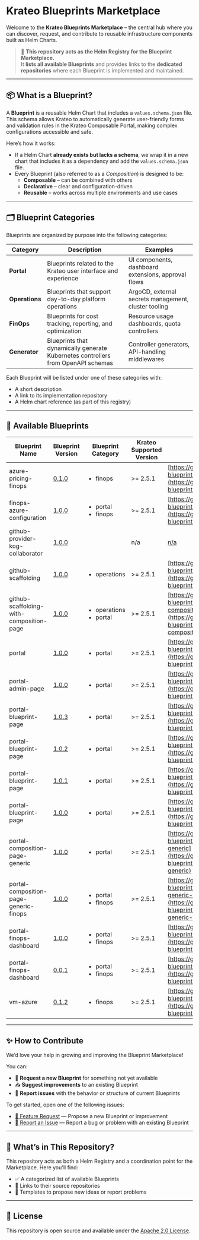 # Krateo Blueprints Marketplace

Welcome to the **Krateo Blueprints Marketplace** – the central hub where you can discover, request, and contribute to reusable infrastructure components built as Helm Charts.

> 🧭 **This repository acts as the Helm Registry for the Blueprint Marketplace.**  
> It **lists all available Blueprints** and provides links to the **dedicated repositories** where each Blueprint is implemented and maintained.

---

## 📦 What is a Blueprint?

A **Blueprint** is a reusable Helm Chart that includes a `values.schema.json` file. This schema allows Krateo to automatically generate user-friendly forms and validation rules in the Krateo Composable Portal, making complex configurations accessible and safe.

Here’s how it works:
- If a Helm Chart **already exists but lacks a schema**, we wrap it in a new chart that includes it as a dependency and add the `values.schema.json` file.
- Every Blueprint (also referred to as a *Composition*) is designed to be:
  - **Composable** – can be combined with others
  - **Declarative** – clear and configuration-driven
  - **Reusable** – works across multiple environments and use cases

---

## 🗂 Blueprint Categories

Blueprints are organized by purpose into the following categories:

| Category   | Description                                                                 | Examples                                                                 |
|------------|-----------------------------------------------------------------------------|--------------------------------------------------------------------------|
| **Portal** | Blueprints related to the Krateo user interface and experience              | UI components, dashboard extensions, approval flows                     |
| **Operations** | Blueprints that support day-to-day platform operations                    | ArgoCD, external secrets management, cluster tooling                    |
| **FinOps** | Blueprints for cost tracking, reporting, and optimization                   | Resource usage dashboards, quota controllers                            |
| **Generator** | Blueprints that dynamically generate Kubernetes controllers from OpenAPI schemas | Controller generators, API-handling middlewares                          |


Each Blueprint will be listed under one of these categories with:
- A short description
- A link to its implementation repository
- A Helm chart reference (as part of this registry)

---

## 📘 Available Blueprints

<!-- Available Blueprints START -->
| Blueprint Name | Blueprint Version | Blueprint Category | Krateo Supported Version | Blueprint Repository |
|----------------|-------------------|--------------------|---------------------------|-----------------------|
| azure-pricing-finops | [0.1.0](https://github.com/krateoplatformops-blueprints/azure-pricing-finops/tree/0.1.0) | <ul><li>finops</li></ul> | >= 2.5.1 | [https://github.com/krateoplatformops-blueprints/azure-pricing-finops](https://github.com/krateoplatformops-blueprints/azure-pricing-finops) |
| finops-azure-configuration | [1.0.0](https://github.com/krateoplatformops-blueprints/azure-configuration-finops/tree/1.0.0) | <ul><li>portal</li><li>finops</li></ul> | >= 2.5.1 | [https://github.com/krateoplatformops-blueprints/azure-configuration-finops](https://github.com/krateoplatformops-blueprints/azure-configuration-finops) |
| github-provider-kog-collaborator | [1.0.0](n/a/tree/1.0.0) |  | n/a | [n/a](n/a) |
| github-scaffolding | [1.0.0](https://github.com/krateoplatformops-blueprints/github-scaffolding/tree/1.0.0) | <ul><li>operations</li></ul> | >= 2.5.1 | [https://github.com/krateoplatformops-blueprints/github-scaffolding](https://github.com/krateoplatformops-blueprints/github-scaffolding) |
| github-scaffolding-with-composition-page | [1.0.0](https://github.com/krateoplatformops-blueprints/github-scaffolding-with-composition-page/tree/1.0.0) | <ul><li>operations</li><li>portal</li></ul> | >= 2.5.1 | [https://github.com/krateoplatformops-blueprints/github-scaffolding-with-composition-page](https://github.com/krateoplatformops-blueprints/github-scaffolding-with-composition-page) |
| portal | [1.0.0](https://github.com/krateoplatformops-blueprints/portal/tree/1.0.0) | <ul><li>portal</li></ul> | >= 2.5.1 | [https://github.com/krateoplatformops-blueprints/portal](https://github.com/krateoplatformops-blueprints/portal) |
| portal-admin-page | [1.0.0](https://github.com/krateoplatformops-blueprints/portal-admin-page/tree/1.0.0) | <ul><li>portal</li></ul> | >= 2.5.1 | [https://github.com/krateoplatformops-blueprints/portal-admin-page](https://github.com/krateoplatformops-blueprints/portal-admin-page) |
| portal-blueprint-page | [1.0.3](https://github.com/krateoplatformops-blueprints/portal-blueprint-page/tree/1.0.3) | <ul><li>portal</li></ul> | >= 2.5.1 | [https://github.com/krateoplatformops-blueprints/portal-blueprint-page](https://github.com/krateoplatformops-blueprints/portal-blueprint-page) |
| portal-blueprint-page | [1.0.2](https://github.com/krateoplatformops-blueprints/portal-blueprint-page/tree/1.0.2) | <ul><li>portal</li></ul> | >= 2.5.1 | [https://github.com/krateoplatformops-blueprints/portal-blueprint-page](https://github.com/krateoplatformops-blueprints/portal-blueprint-page) |
| portal-blueprint-page | [1.0.1](https://github.com/krateoplatformops-blueprints/portal-blueprint-page/tree/1.0.1) | <ul><li>portal</li></ul> | >= 2.5.1 | [https://github.com/krateoplatformops-blueprints/portal-blueprint-page](https://github.com/krateoplatformops-blueprints/portal-blueprint-page) |
| portal-blueprint-page | [1.0.0](https://github.com/krateoplatformops-blueprints/portal-blueprint-page/tree/1.0.0) | <ul><li>portal</li></ul> | >= 2.5.1 | [https://github.com/krateoplatformops-blueprints/portal-blueprint-page](https://github.com/krateoplatformops-blueprints/portal-blueprint-page) |
| portal-composition-page-generic | [1.0.0](https://github.com/krateoplatformops-blueprints/portal-composition-page-generic/tree/1.0.0) | <ul><li>portal</li></ul> | >= 2.5.1 | [https://github.com/krateoplatformops-blueprints/portal-composition-page-generic](https://github.com/krateoplatformops-blueprints/portal-composition-page-generic) |
| portal-composition-page-generic-finops | [1.0.0](https://github.com/krateoplatformops-blueprints/portal-composition-page-generic-finops/tree/1.0.0) | <ul><li>portal</li><li>finops</li></ul> | >= 2.5.1 | [https://github.com/krateoplatformops-blueprints/portal-composition-page-generic-finops](https://github.com/krateoplatformops-blueprints/portal-composition-page-generic-finops) |
| portal-finops-dashboard | [1.0.0](https://github.com/krateoplatformops-blueprints/portal-finops-dashboard/tree/1.0.0) | <ul><li>portal</li><li>finops</li></ul> | >= 2.5.1 | [https://github.com/krateoplatformops-blueprints/portal-finops-dashboard](https://github.com/krateoplatformops-blueprints/portal-finops-dashboard) |
| portal-finops-dashboard | [0.0.1](https://github.com/krateoplatformops-blueprints/portal-finops-dashboard/tree/0.0.1) | <ul><li>portal</li><li>finops</li></ul> | >= 2.5.1 | [https://github.com/krateoplatformops-blueprints/portal-finops-dashboard](https://github.com/krateoplatformops-blueprints/portal-finops-dashboard) |
| vm-azure | [0.1.2](https://github.com/krateoplatformops-blueprints/azure-vm-finops/tree/0.1.2) | <ul><li>finops</li></ul> | >= 2.5.1 | [https://github.com/krateoplatformops-blueprints/azure-vm-finops](https://github.com/krateoplatformops-blueprints/azure-vm-finops) |
<!-- Available Blueprints END -->

---

## ✨ How to Contribute

We’d love your help in growing and improving the Blueprint Marketplace!

You can:
- 🔧 **Request a new Blueprint** for something not yet available
- 📥 **Suggest improvements** to an existing Blueprint
- 🐛 **Report issues** with the behavior or structure of current Blueprints

To get started, open one of the following issues:

- [🚀 Feature Request](../../issues/new?assignees=&labels=enhancement&template=feature_request.yml) — Propose a new Blueprint or improvement  
- [🐞 Report an Issue](../../issues/new?assignees=&labels=bug&template=report_composition_issue.yml) — Report a bug or problem with an existing Blueprint

---

## 📁 What’s in This Repository?

This repository acts as both a Helm Registry and a coordination point for the Marketplace. Here you'll find:

- ✅ A categorized list of available Blueprints
- 🔗 Links to their source repositories
- 📌 Templates to propose new ideas or report problems

---

## 📄 License

This repository is open source and available under the [Apache 2.0 License](LICENSE).
